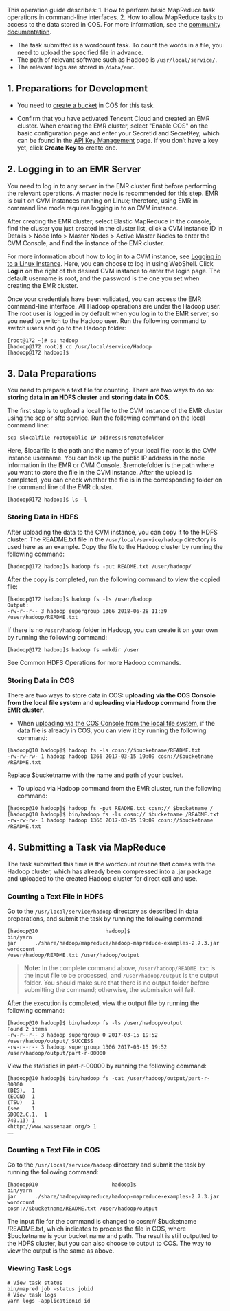 This operation guide describes: 1. How to perform basic MapReduce task operations in command-line interfaces. 2. How to allow MapReduce tasks to access to the data stored in COS. For more information, see the [community documentation](http://hadoop.apache.org/).

- The task submitted is a wordcount task. To count the words in a file, you need to upload the specified file in advance.
- The path of relevant software such as Hadoop is `/usr/local/service/`.
- The relevant logs are stored in `/data/emr`.

## 1. Preparations for Development
- You need to [create a bucket](https://intl.cloud.tencent.com/document/product/436/6232) in COS for this task.

- Confirm that you have activated Tencent Cloud and created an EMR cluster. When creating the EMR cluster, select "Enable COS" on the basic configuration page and enter your SecretId and SecretKey, which can be found in the [API Key Management](https://console.cloud.tencent.com/cam/capi) page. If you don’t have a key yet, click **Create Key** to create one. 

## 2. Logging in to an EMR Server
You need to log in to any server in the EMR cluster first before performing the relevant operations. A master node is recommended for this step.
EMR is built on CVM instances running on Linux; therefore, using EMR in command line mode requires logging in to an CVM instance.

After creating the EMR cluster, select Elastic MapReduce in the console, find the cluster you just created in the cluster list, click a CVM instance ID in Details > Node Info > Master Nodes > Active Master Nodes to enter the CVM Console, and find the instance of the EMR cluster.

For more information about how to log in to a CVM instance, see [Logging in to a Linux Instance](https://intl.cloud.tencent.com/document/product/213/5436). Here, you can choose to log in using WebShell. Click **Login** on the right of the desired CVM instance to enter the login page. The default username is root, and the password is the one you set when creating the EMR cluster.


Once your credentials have been validated, you can access the EMR command-line interface. All Hadoop operations are under the Hadoop user. The root user is logged in by default when you log in to the EMR server, so you need to switch to the Hadoop user. Run the following command to switch users and go to the Hadoop folder:

```
[root@172 ~]# su hadoop
[hadoop@172 root]$ cd /usr/local/service/Hadoop
[hadoop@172 hadoop]$
```

## 3. Data Preparations
You need to prepare a text file for counting. There are two ways to do so: **storing data in an HDFS cluster** and **storing data in COS**.

The first step is to upload a local file to the CVM instance of the EMR cluster using the scp or sftp service. Run the following command on the local command line:

`scp $localfile root@public IP address:$remotefolder`

Here, $localfile is the path and the name of your local file; root is the CVM instance username. You can look up the public IP address in the node information in the EMR or CVM Console. $remotefolder is the path where you want to store the file in the CVM instance.
After the upload is completed, you can check whether the file is in the corresponding folder on the command line of the EMR cluster.

`[hadoop@172 hadoop]$ ls –l`

### Storing Data in HDFS
After uploading the data to the CVM instance, you can copy it to the HDFS cluster. The README.txt file in the `/usr/local/service/hadoop` directory is used here as an example. Copy the file to the Hadoop cluster by running the following command:

`[hadoop@172 hadoop]$ hadoop fs -put README.txt /user/hadoop/`

After the copy is completed, run the following command to view the copied file:

```
[hadoop@172 hadoop]$ hadoop fs -ls /user/hadoop
Output:
-rw-r--r-- 3 hadoop supergroup 1366 2018-06-28 11:39 /user/hadoop/README.txt
```

If there is no `/user/hadoop` folder in Hadoop, you can create it on your own by running the following command:

`[hadoop@172 hadoop]$ hadoop fs –mkdir /user`

See Common HDFS Operations for more Hadoop commands.


### Storing Data in COS
There are two ways to store data in COS: **uploading via the COS Console from the local file system** and **uploading via Hadoop command from the EMR cluster**.

- When [uploading via the COS Console from the local file system](https://intl.cloud.tencent.com/document/product/436/13321), if the data file is already in COS, you can view it by running the following command:
 ```
 [hadoop@10 hadoop]$ hadoop fs -ls cosn://$bucketname/README.txt
-rw-rw-rw- 1 hadoop hadoop 1366 2017-03-15 19:09 cosn://$bucketname /README.txt
 ```
Replace $bucketname with the name and path of your bucket.

- To upload via Hadoop command from the EMR cluster, run the following command:
```
[hadoop@10 hadoop]$ hadoop fs -put README.txt cosn:// $bucketname /
[hadoop@10 hadoop]$ bin/hadoop fs -ls cosn:// $bucketname /README.txt
-rw-rw-rw- 1 hadoop hadoop 1366 2017-03-15 19:09 cosn://$bucketname /README.txt
```

## 4. Submitting a Task via MapReduce
The task submitted this time is the wordcount routine that comes with the Hadoop cluster, which has already been compressed into a .jar package and uploaded to the created Hadoop cluster for direct call and use.

### Counting a Text File in HDFS
Go to the `/usr/local/service/hadoop` directory as described in data preparations, and submit the task by running the following command:
```
[hadoop@10                      hadoop]$                                 bin/yarn 
jar      ./share/hadoop/mapreduce/hadoop-mapreduce-examples-2.7.3.jar    wordcount
/user/hadoop/README.txt /user/hadoop/output
```
>**Note:**
> In the complete command above, `/user/hadoop/README.txt` is the input file to be processed, and `/user/hadoop/output` is the output folder. You should make sure that there is no output folder before submitting the command; otherwise, the submission will fail.

After the execution is completed, view the output file by running the following command:
```
[hadoop@10 hadoop]$ bin/hadoop fs -ls /user/hadoop/output
Found 2 items
-rw-r--r-- 3 hadoop supergroup 0 2017-03-15 19:52 /user/hadoop/output/_SUCCESS
-rw-r--r-- 3 hadoop supergroup 1306 2017-03-15 19:52 /user/hadoop/output/part-r-00000
```

View the statistics in part-r-00000 by running the following command:
```
[hadoop@10 hadoop]$ bin/hadoop fs -cat /user/hadoop/output/part-r-00000
(BIS),	1
(ECCN)	1
(TSU)	1
(see	1
5D002.C.1,	1
740.13)	1
<http://www.wassenaar.org/>	1
……
```

### Counting a Text File in COS
Go to the `/usr/local/service/hadoop` directory and submit the task by running the following command:
```
[hadoop@10                        hadoop]$                             bin/yarn 
jar      ./share/hadoop/mapreduce/hadoop-mapreduce-examples-2.7.3.jar  wordcount
cosn://$bucketname/README.txt /user/hadoop/output
```
The input file for the command is changed to cosn:// $bucketname /README.txt, which indicates to process the file in COS, where $bucketname is your bucket name and path. The result is still outputted to the HDFS cluster, but you can also choose to output to COS. The way to view the output is the same as above.

### Viewing Task Logs
```
# View task status
bin/mapred job -status jobid
# View task logs
yarn logs -applicationId id
```







